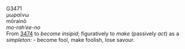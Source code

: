 <body>
  <p>G3471<br>  μωραίνω  <br> mōrainō  <br><i>mo-rah‘ee-no </i><br>From <a href="g3474.htm">3474</a>  to <i>become</i> <i>insipid</i>; figuratively to <i>make</i> (passively <i>act</i>) as a <i>simpleton:</i> - become fool, make foolish, lose savour.<br></p>
 </body>